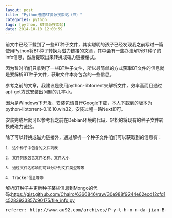 ```yaml
---
layout: post
title: "Python搭建BT资源搜索站（四）"
categories: python
tags: [python, BT资源搜索站]
date: 2014-10-10 12:00:59
---
```


前文中已经下载到了一些BT种子文件，其实聪明的孩子已经发现我之前写过一篇使用Python将BT种子转换为磁力链接的文章，其中会有一些办法解析BT种子的info信息，然后提取出来转换成磁力链接格式。

因为暂时咱们只拿到了一些BT种子文件，所以最简单的方式获取BT文件的信息就是要解析BT种子文件，获取文件本身包含的一些信息。

参考之前的文章，我建议是使用python-libtorrent来解析文件，效率高而且通过apt-get方式安装出问题的几率小。

因为是Windows下开发，安装包请自行Google下载，本人下载到的版本为python-libtorrent-0.16.10.win32，安装过程一路Next即可。

安装完成后就可以参考我之前在Debian环境的代码，轻松的将现有的种子文件转换成磁力链接。

除了可以转换成磁力链接外，通过解析一个种子文件咱们可以获取到的信息有：

    1. 这个种子中包含的文件列表

    2. 文件列表包含文件名称、文件大小

    3. 通过文件名称咱们可以分析到文件类型等等

    4. Tracker信息等等

解析BT种子并更新种子某些信息到Mongo的代码:https://gist.github.com/Chairo/6366846/raw/30e988f9244e62ecd12cfd1c5283933857c90175/file_info.py


<pre>
referer: http://www.au92.com/archives/P-y-t-h-o-n-da-jian-B-T-zi-yuan-sou-suo-zhan-si.html
</pre>
